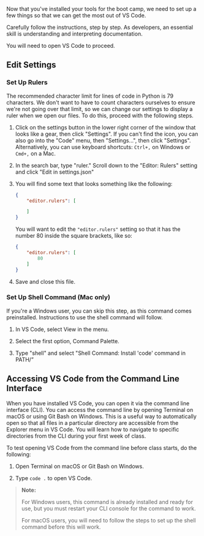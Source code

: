 <img style="display: none;" src="https://static.bc-edx.com/ai/ail-v-1-0/prework/m2/img/banner.jpg" alt="lesson banner" />

Now that you've installed your tools for the boot camp, we need to set up a few things so that we can get the most out of VS Code.

Carefully follow the instructions, step by step. As developers, an essential skill is understanding and interpreting documentation.

You will need to open VS Code to proceed.

## Edit Settings

### Set Up Rulers

The recommended character limit for lines of code in Python is 79 characters. We don't want to have to count characters ourselves to ensure we're not going over that limit, so we can change our settings to display a ruler when we open our files. To do this, proceed with the following steps.

1. Click on the settings button in the lower right corner of the window that looks like a gear, then click "Settings". If you can't find the icon, you can also go into the "Code" menu, then "Settings...", then click "Settings". Alternatively, you can use keyboard shortcuts: `Ctrl+,` on Windows or `Cmd+,` on a Mac.

2. In the search bar, type "ruler." Scroll down to the "Editor: Rulers" setting and click "Edit in settings.json"

3. You will find some text that looks something like the following:

    ```json
    {
        "editor.rulers": [

        ]
    }
    ```

    You will want to edit the `"editor.rulers"` setting so that it has the number 80 inside the square brackets, like so:

    ```json
    {
        "editor.rulers": [
            80
        ]
    }
    ```

4. Save and close this file.

### Set Up Shell Command (Mac only)

If you're a Windows user, you can skip this step, as this command comes preinstalled. Instructions to use the shell command will follow.

1. In VS Code, select View in the menu.

2. Select the first option, Command Palette.

3. Type "shell" and select "Shell Command: Install 'code' command in PATH/”

## Accessing VS Code from the Command Line Interface

When you have installed VS Code, you can open it via the command line interface (CLI). You can access the command line by opening Terminal on macOS or using Git Bash on Windows. This is a useful way to automatically open so that all files in a particular directory are accessible from the Explorer menu in VS Code. You will learn how to navigate to specific directories from the CLI during your first week of class.

To test opening VS Code from the command line before class starts, do the following:

1. Open Terminal on macOS or Git Bash on Windows.

2. Type `code .` to open VS Code.

> **Note:**
>
> For Windows users, this command is already installed and ready for use, but you must restart your CLI console for the command to work.
>
> For macOS users, you will need to follow the steps to set up the shell command before this will work.
